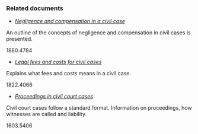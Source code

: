 ###  Related documents

  * [ _Negligence and compensation in a civil case_ ](/en/justice/civil-law/negligence-and-compensation/)

An outline of the concepts of negligence and compensation in civil cases is
presented.

1880.4784

  * [ _Legal fees and costs for civil cases_ ](/en/justice/civil-law/legal-fees-and-costs-for-civil-cases/)

Explains what fees and costs means in a civil case.

1822.4066

  * [ _Proceedings in civil court cases_ ](/en/justice/civil-law/proceedings-in-civil-court-cases/)

Civil court cases follow a standard format. Information on proceedings, how
witnesses are called and liability.

1603.5406
